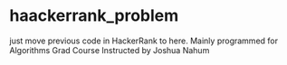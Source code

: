 # haackerrank_problem
just move previous code in HackerRank to here. Mainly programmed for Algorithms Grad Course Instructed by Joshua Nahum
